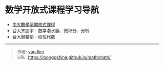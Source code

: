 # 数学开放式课程学习导航


- [中大數學系開放式課程](http://www.math.ncu.edu.tw/~cchsiao/OCW/)
- 台大齐震宇 - 数学潜水艇、微积分、分析
- 台大谢铭伦 - 线性代数


---

> 作者: [vanJker](https://github.com/vanJker)  
> URL: https://loonggshine.github.io/math/math/  

